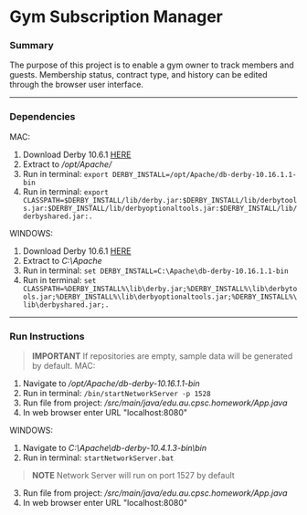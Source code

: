 # Gym Subscription Manager
### Summary
The purpose of this project is to enable a gym owner to track members and guests.
Membership status, contract type, and history can be edited through the browser user interface.
***
### Dependencies
MAC:
1. Download Derby 10.6.1 [HERE](https://db.apache.org/derby/releases/release-10.6.1.0.html)
2. Extract to */opt/Apache/*
3. Run in terminal: `export DERBY_INSTALL=/opt/Apache/db-derby-10.16.1.1-bin`
4. Run in terminal: `export CLASSPATH=$DERBY_INSTALL/lib/derby.jar:$DERBY_INSTALL/lib/derbytools.jar:$DERBY_INSTALL/lib/derbyoptionaltools.jar:$DERBY_INSTALL/lib/derbyshared.jar:.`

WINDOWS:
1. Download Derby 10.6.1 [HERE](https://db.apache.org/derby/releases/release-10.6.1.0.html)
2. Extract to *C:\Apache*
3. Run in terminal: `set DERBY_INSTALL=C:\Apache\db-derby-10.16.1.1-bin`
4. Run in terminal: `set CLASSPATH=%DERBY_INSTALL%\lib\derby.jar;%DERBY_INSTALL%\lib\derbytools.jar;%DERBY_INSTALL%\lib\derbyoptionaltools.jar;%DERBY_INSTALL%\lib\derbyshared.jar;.`

***
### Run Instructions
> **IMPORTANT**
> If repositories are empty, sample data will be generated by default.
MAC:
1. Navigate to */opt/Apache/db-derby-10.16.1.1-bin*
2. Run in terminal: `/bin/startNetworkServer -p 1528`
3. Run file from project: */src/main/java/edu.au.cpsc.homework/App.java*
4. In web browser enter URL "localhost:8080"

WINDOWS:
1. Navigate to *C:\Apache\db-derby-10.4.1.3-bin\bin*
2. Run in terminal: `startNetworkServer.bat`
> **NOTE**
> Network Server will run on port 1527 by default
3. Run file from project: */src/main/java/edu.au.cpsc.homework/App.java*
4. In web browser enter URL "localhost:8080"
